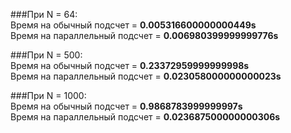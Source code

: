 ###При N = 64:  
  Время на обычный подсчет = **0.005316600000000449s**  
  Время на параллельный подсчет = **0.006980399999999776s**  

###При N = 500:  
    Время на обычный подсчет =  **0.23372959999999998s**  
    Время на параллельный подсчет = **0.023058000000000023s**  

###При N = 1000:  
    Время на обычный подсчет = **0.9868783999999997s**  
    Время на параллельный подсчет = **0.023687500000000306s**  
